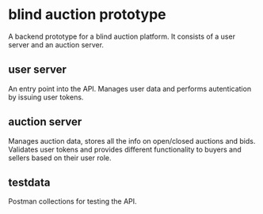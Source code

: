 # blind auction prototype
A backend prototype for a blind auction platform. It consists of a user server and an auction server. 
## user server
An entry point into the API. Manages user data and performs autentication by issuing user tokens. 
## auction server
Manages auction data, stores all the info on open/closed auctions and bids. Validates user tokens and provides different functionality to buyers and sellers based on their user role. 
## testdata
Postman collections for testing the API.
